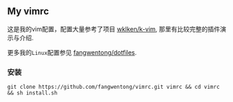 My vimrc
---

这是我的vim配置，配置大量参考了项目 [wklken/k-vim](https://github.com/wklken/k-vim),
那里有比较完整的插件演示与介绍.

更多我的`Linux`配置参见 [fangwentong/dotfiles](https://github.com/fangwentong/dotfiles).


### 安装

```
git clone https://github.com/fangwentong/vimrc.git vimrc && cd vimrc && sh install.sh
```

